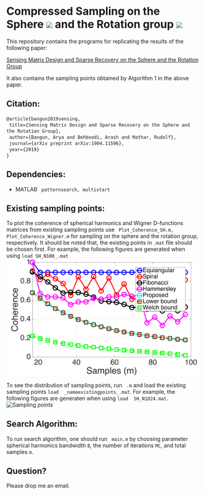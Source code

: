 # Compressed Sampling on the Sphere <img src="https://latex.codecogs.com/gif.latex?\mathbb{S}^2" />  and the Rotation group <img src="https://latex.codecogs.com/gif.latex?\mathrm{SO}(3)" />

This repository contains the programs for replicating the results of the following paper:

[Sensing Matrix Design and Sparse Recovery on the Sphere and the Rotation Group](https://arxiv.org/abs/1904.11596)

It also contains the sampling points obtained by Algorithm 1 in the above paper.

## Citation:
 ```
 @article{bangun2019sensing,
  title={Sensing Matrix Design and Sparse Recovery on the Sphere and the Rotation Group},
  author={Bangun, Arya and Behboodi, Arash and Mathar, Rudolf},
  journal={arXiv preprint arXiv:1904.11596},
  year={2019}
}
 
 ```
 
## Dependencies:
* MATLAB ``` patternsearch, multistart```


## Existing sampling points:

To plot the coherence of spherical harmonics and Wigner D-functions matrices from existing sampling points use ``` Plot_Coherence_SH.m, Plot_Coherence_Wigner.m``` for sampling on the sphere and the rotation group, respectively. It should be noted that, the existing points in ``` .mat ``` file should be chosen first.
For example, the following figures are generated when using ```load SH_N100_.mat```
![Coherence Spherical Harmonic Matrices](/Figures/Coherence_SH.png)

To see the distribution of sampling points, run ``` .m``` and load the existing sampling points  ```load  _nameexistingpoints_.mat```.
For example, the following figures are generaten when using  ```load  SH_N1024.mat```.
![Sampling points](https://raw.github.com/bangunarya/samplingsphere/Figures/samplingpoints.png) 

## Search Algorithm:

To run search algorithm, one should run ``` main.m``` by choosing parameter spherical harmonics bandwidth ```B```, the number of iterations ```MC```, and total samples ```m```.


## Question?

Please drop me an email.
